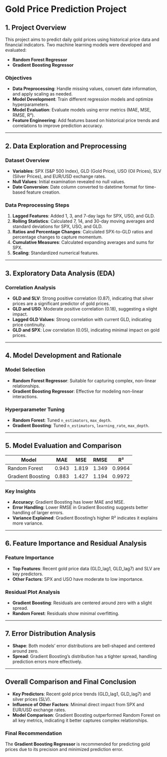 # Gold Price Prediction Project

## 1. Project Overview
This project aims to predict daily gold prices using historical price data and financial indicators. Two machine learning models were developed and evaluated:
- **Random Forest Regressor**
- **Gradient Boosting Regressor**

### Objectives
- **Data Preprocessing**: Handle missing values, convert date information, and apply scaling as needed.
- **Model Development**: Train different regression models and optimize hyperparameters.
- **Model Evaluation**: Evaluate models using error metrics (MAE, MSE, RMSE, R²).
- **Feature Engineering**: Add features based on historical price trends and correlations to improve prediction accuracy.

---

## 2. Data Exploration and Preprocessing

### Dataset Overview
- **Variables**: SPX (S&P 500 Index), GLD (Gold Price), USO (Oil Prices), SLV (Silver Prices), and EUR/USD exchange rates.
- **Null Values**: Initial examination revealed no null values.
- **Date Conversion**: Date column converted to datetime format for time-based feature creation.

### Data Preprocessing Steps
1. **Lagged Features**: Added 1, 3, and 7-day lags for SPX, USO, and GLD.
2. **Rolling Statistics**: Calculated 7, 14, and 30-day moving averages and standard deviations for SPX, USO, and GLD.
3. **Ratios and Percentage Changes**: Calculated SPX-to-GLD ratios and percentage changes to capture momentum.
4. **Cumulative Measures**: Calculated expanding averages and sums for SPX.
5. **Scaling**: Standardized numerical features.

---

## 3. Exploratory Data Analysis (EDA)

### Correlation Analysis
- **GLD and SLV**: Strong positive correlation (0.87), indicating that silver prices are a significant predictor of gold prices.
- **GLD and USO**: Moderate positive correlation (0.18), suggesting a slight impact.
- **Lagged GLD Values**: Strong correlation with current GLD, indicating price continuity.
- **GLD and SPX**: Low correlation (0.05), indicating minimal impact on gold prices.

---

## 4. Model Development and Rationale

### Model Selection
- **Random Forest Regressor**: Suitable for capturing complex, non-linear relationships.
- **Gradient Boosting Regressor**: Effective for modeling non-linear interactions.

### Hyperparameter Tuning
- **Random Forest**: Tuned `n_estimators`, `max_depth`.
- **Gradient Boosting**: Tuned `n_estimators`, `learning_rate`, `max_depth`.

---

## 5. Model Evaluation and Comparison

| Model             | MAE   | MSE   | RMSE  | R²    |
|-------------------|-------|-------|-------|-------|
| Random Forest     | 0.943 | 1.819 | 1.349 | 0.9964 |
| Gradient Boosting | 0.883 | 1.427 | 1.194 | 0.9972 |

### Key Insights
- **Accuracy**: Gradient Boosting has lower MAE and MSE.
- **Error Handling**: Lower RMSE in Gradient Boosting suggests better handling of larger errors.
- **Variance Explained**: Gradient Boosting’s higher R² indicates it explains more variance.

---

## 6. Feature Importance and Residual Analysis

### Feature Importance
- **Top Features**: Recent gold price data (GLD_lag1, GLD_lag7) and SLV are key predictors.
- **Other Factors**: SPX and USO have moderate to low importance.

### Residual Plot Analysis
- **Gradient Boosting**: Residuals are centered around zero with a slight spread.
- **Random Forest**: Residuals show minimal overfitting.

---

## 7. Error Distribution Analysis
- **Shape**: Both models’ error distributions are bell-shaped and centered around zero.
- **Spread**: Gradient Boosting’s distribution has a tighter spread, handling prediction errors more effectively.

---

## Overall Comparison and Final Conclusion
- **Key Predictors**: Recent gold price trends (GLD_lag1, GLD_lag7) and silver prices (SLV).
- **Influence of Other Factors**: Minimal direct impact from SPX and EUR/USD exchange rates.
- **Model Comparison**: Gradient Boosting outperformed Random Forest on all key metrics, indicating it better captures complex relationships.

### Final Recommendation
The **Gradient Boosting Regressor** is recommended for predicting gold prices due to its precision and minimized prediction error.
